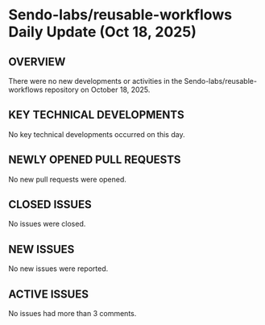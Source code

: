 # Sendo-labs/reusable-workflows Daily Update (Oct 18, 2025)
## OVERVIEW 
There were no new developments or activities in the Sendo-labs/reusable-workflows repository on October 18, 2025.

## KEY TECHNICAL DEVELOPMENTS
No key technical developments occurred on this day.

## NEWLY OPENED PULL REQUESTS
No new pull requests were opened.

## CLOSED ISSUES
No issues were closed.

## NEW ISSUES
No new issues were reported.

## ACTIVE ISSUES
No issues had more than 3 comments.